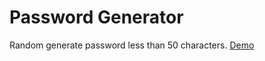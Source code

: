# Password Generator
Random generate password less than 50 characters. [Demo](https://tranthaituananh.github.io/password_generator_js/)
